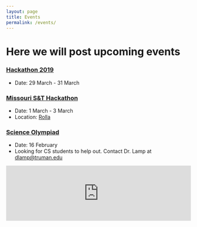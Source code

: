 ```yaml
---
layout: page
title: Events
permalink: /events/
---
```


# Here we will post upcoming events



### [Hackathon 2019][HT]
- Date: 29 March - 31 March

### [Missouri S&T Hackathon][S&T]
- Date: 1 March - 3 March
- Location: [Rolla][S&T_location]

### [Science Olympiad][SO]
- Date: 16 February 
- Looking for CS students to help out. Contact Dr. Lamp at dlamp@truman.edu




<iframe src="https://calendar.google.com/calendar/embed?height=600&amp;wkst=1&amp;bgcolor=%23FFFFFF&amp;src=acm%40truman.edu&amp;color=%231B887A&amp;ctz=America%2FChicago" style="border-width:0" width="100%" height="auto" frameborder="0" scrolling="no"></iframe>




   

[HT]: {{site.baseurl}}/hacktruman/
[HI]: https://hackisu.org
[SH]: https://hackathon.mst.edu
[RT]: https://www.eventbrite.com/e/shamhacks-2018-tickets-39820147132
[BI]: https://bsidesiowa.com
[HUI]: https://bigdata.uiowa.edu/
[TH]: http://tigerhacks.missouri.edu/
[prereg]: https://docs.google.com/forms/d/e/1FAIpQLSchsn5GW4XCcQAdmWlcy_RlRr8HXViZeXF0hDagANh5dkHEhQ/viewform
[S&T]: https://pickhacks.io/
[S&T_location]: https://www.google.com/maps/place/Havener+Center/@38.1959288,-91.9552169,9z/data=!4m5!3m4!1s0x87da54c8a1cb72e5:0x5433f63da26259b6!8m2!3d37.9548037!4d-91.7763536?shorturl=1
[SO]: https://www.soinc.org/game-b